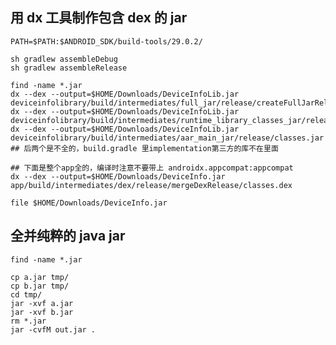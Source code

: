 

## 用 dx 工具制作包含 dex 的 jar

    PATH=$PATH:$ANDROID_SDK/build-tools/29.0.2/

    sh gradlew assembleDebug
    sh gradlew assembleRelease

    find -name *.jar
    dx --dex --output=$HOME/Downloads/DeviceInfoLib.jar deviceinfolibrary/build/intermediates/full_jar/release/createFullJarRelease/full.jar
    dx --dex --output=$HOME/Downloads/DeviceInfoLib.jar deviceinfolibrary/build/intermediates/runtime_library_classes_jar/release/classes.jar
    dx --dex --output=$HOME/Downloads/DeviceInfoLib.jar deviceinfolibrary/build/intermediates/aar_main_jar/release/classes.jar
    ## 后两个是不全的，build.gradle 里implementation第三方的库不在里面

    ## 下面是整个app全的，编译时注意不要带上 androidx.appcompat:appcompat
    dx --dex --output=$HOME/Downloads/DeviceInfo.jar app/build/intermediates/dex/release/mergeDexRelease/classes.dex

    file $HOME/Downloads/DeviceInfo.jar


## 全并纯粹的 java jar

    find -name *.jar

    cp a.jar tmp/
    cp b.jar tmp/
    cd tmp/
    jar -xvf a.jar
    jar -xvf b.jar
    rm *.jar
    jar -cvfM out.jar .



